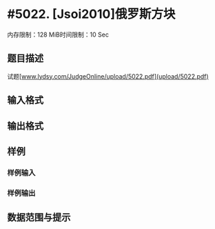 # #5022. [Jsoi2010]俄罗斯方块

内存限制：128 MiB时间限制：10 Sec

## 题目描述

试题[www.lydsy.com/JudgeOnline/upload/5022.pdf](upload/5022.pdf)

## 输入格式

## 输出格式

## 样例

### 样例输入

### 样例输出

## 数据范围与提示
